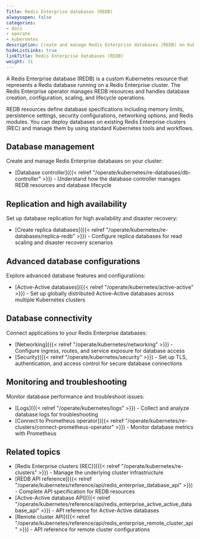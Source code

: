 ```yaml
---
Title: Redis Enterprise databases (REDB)
alwaysopen: false
categories:
- docs
- operate
- kubernetes
description: Create and manage Redis Enterprise databases (REDB) on Kubernetes using the Redis Enterprise operator.
hideListLinks: true
linkTitle: Redis Enterprise databases (REDB)
weight: 31
---
```


A Redis Enterprise database (REDB) is a custom Kubernetes resource that represents a Redis database running on a Redis Enterprise cluster. The Redis Enterprise operator manages REDB resources and handles database creation, configuration, scaling, and lifecycle operations.

REDB resources define database specifications including memory limits, persistence settings, security configurations, networking options, and Redis modules. You can deploy databases on existing Redis Enterprise clusters (REC) and manage them by using standard Kubernetes tools and workflows.

## Database management

Create and manage Redis Enterprise databases on your cluster:

- [Database controller]({{< relref "/operate/kubernetes/re-databases/db-controller" >}}) - Understand how the database controller manages REDB resources and database lifecycle

## Replication and high availability

Set up database replication for high availability and disaster recovery:

- [Create replica databases]({{< relref "/operate/kubernetes/re-databases/replica-redb" >}}) - Configure replica databases for read scaling and disaster recovery scenarios

## Advanced database configurations

Explore advanced database features and configurations:

- [Active-Active databases]({{< relref "/operate/kubernetes/active-active" >}}) - Set up globally distributed Active-Active databases across multiple Kubernetes clusters

## Database connectivity

Connect applications to your Redis Enterprise databases:

- [Networking]({{< relref "/operate/kubernetes/networking" >}}) - Configure ingress, routes, and service exposure for database access
- [Security]({{< relref "/operate/kubernetes/security" >}}) - Set up TLS, authentication, and access control for secure database connections

## Monitoring and troubleshooting

Monitor database performance and troubleshoot issues:

- [Logs]({{< relref "/operate/kubernetes/logs" >}}) - Collect and analyze database logs for troubleshooting
- [Connect to Prometheus operator]({{< relref "/operate/kubernetes/re-clusters/connect-prometheus-operator" >}}) - Monitor database metrics with Prometheus

## Related topics

- [Redis Enterprise clusters (REC)]({{< relref "/operate/kubernetes/re-clusters" >}}) - Manage the underlying cluster infrastructure
- [REDB API reference]({{< relref "/operate/kubernetes/reference/api/redis_enterprise_database_api" >}}) - Complete API specification for REDB resources
- [Active-Active database API]({{< relref "/operate/kubernetes/reference/api/redis_enterprise_active_active_database_api" >}}) - API reference for Active-Active databases
- [Remote cluster API]({{< relref "/operate/kubernetes/reference/api/redis_enterprise_remote_cluster_api" >}}) - API reference for remote cluster configurations
